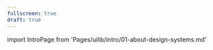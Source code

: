 ```yaml
---
fullscreen: true
draft: true
---
```


import IntroPage from 'Pages/uilib/intro/01-about-design-systems.md'

<IntroPage />
